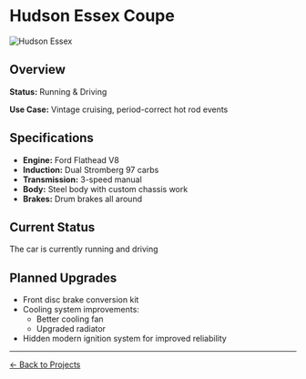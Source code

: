 # Hudson Essex Coupe

![Hudson Essex](../assets/images/hudson.jpg)

## Overview

**Status:** Running & Driving

**Use Case:** Vintage cruising, period-correct hot rod events

## Specifications
- **Engine:** Ford Flathead V8
- **Induction:** Dual Stromberg 97 carbs
- **Transmission:** 3-speed manual
- **Body:** Steel body with custom chassis work
- **Brakes:** Drum brakes all around

## Current Status
The car is currently running and driving

## Planned Upgrades
- Front disc brake conversion kit
- Cooling system improvements:
  - Better cooling fan
  - Upgraded radiator
- Hidden modern ignition system for improved reliability

---
[← Back to Projects](../README.md)
